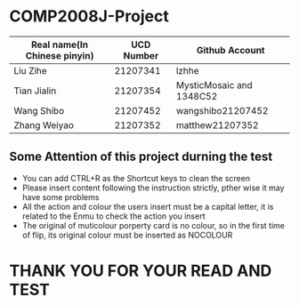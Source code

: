# COMP2008J-Project
| Real name(In Chinese pinyin)      | UCD Number     | Github Account    |
| -------- | -------- | -------- |
|  Liu Zihe | 21207341 | lzhhe |
| Tian Jialin |21207354 |  MysticMosaic and 1348C52 |
| Wang Shibo | 21207452 | wangshibo21207452 |
|Zhang Weiyao | 21207352 |matthew21207352 |
## Some Attention of this project durning the test
* You can add CTRL+R as the Shortcut keys to clean the screen
* Please insert content following the instruction strictly, pther wise it may have some problems
* All the action and colour the users insert must be a capital letter, it is related to the Enmu to check the action you insert
* The original of muticolour porperty card is no colour, so in the first time of flip, its original colour must be inserted as NOCOLOUR
# THANK YOU FOR YOUR READ AND TEST
